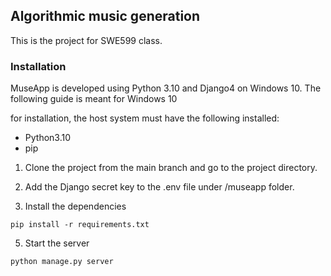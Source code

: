 ## Algorithmic music generation

This is the project for SWE599 class.

### Installation

MuseApp is developed using Python 3.10 and Django4 on Windows 10. The following guide is meant for Windows 10

for installation, the host system must have the following installed:

- Python3.10
- pip

1. Clone the project from the main branch and go to the project directory.

3. Add the Django secret key to the .env file under /museapp folder.

4. Install the dependencies

```pip install -r requirements.txt```

5. Start the server

```python manage.py server```